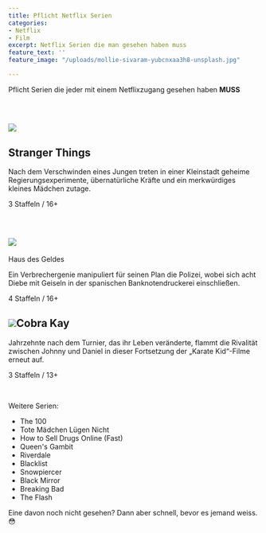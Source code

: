 ```yaml
---
title: Pflicht Netflix Serien
categories:
- Netflix
- Film
excerpt: Netflix Serien die man gesehen haben muss
feature_text: ''
feature_image: "/uploads/mollie-sivaram-yubcnxaa3h8-unsplash.jpg"

---
```

Pflicht Serien die jeder mit einem Netflixzugang gesehen haben **MUSS**

 

## ![](https://images-na.ssl-images-amazon.com/images/I/A1uReOAZV8L._SL1500_.jpg)

## Stranger Things

Nach dem Verschwinden eines Jungen treten in einer Kleinstadt geheime Regierungsexperimente, übernatürliche Kräfte und ein merkwürdiges kleines Mädchen zutage.

3 Staffeln / 16+

 

## ![](https://occ-0-1068-1722.1.nflxso.net/dnm/api/v6/X194eJsgWBDE2aQbaNdmCXGUP-Y/AAAABYiemb4L0MDD3R7P1tpmOyLeUAS5xafhST9XHAMtJB7qp7A2HGnhOk3IuamkXLmVBMoLhWvcf9oNTbPAy0dju-xLhYwhwsnvitApiulwBevK6gP8gyE9VswpYo7Ezw.jpg)  
Haus des Geldes

Ein Verbrechergenie manipuliert für seinen Plan die Polizei, wobei sich acht Diebe mit Geiseln in der spanischen Banknotendruckerei einschließen.

4 Staffeln / 16+

## ![](https://occ-0-114-116.1.nflxso.net/dnm/api/v6/X194eJsgWBDE2aQbaNdmCXGUP-Y/AAAABU0N7ngptbwigGTeJpdk5Y8Ci7TWwtSCdm_NxHCQMTl8kzqHCHpC04yH5uV1xRAY76lv3IMTi8AFwfi19-EpwcDH1Dp9KE-cEMWDmMeuB0u96BYR-58uRkeTYx41ww.jpg)Cobra Kay

Jahrzehnte nach dem Turnier, das ihr Leben veränderte, flammt die Rivalität zwischen Johnny und Daniel in dieser Fortsetzung der „Karate Kid“-Filme erneut auf.

3 Staffeln / 13+

 

Weitere Serien:

* The 100
* Tote Mädchen Lügen Nicht
* How to Sell Drugs Online (Fast)
* Queen's Gambit
* Riverdale
* Blacklist
* Snowpiercer
* Black Mirror
* Breaking Bad
* The Flash

Eine davon noch nicht gesehen? Dann aber schnell, bevor es jemand weiss. 😳